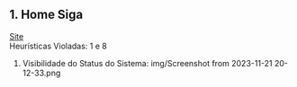 ## 1.  Home Siga
<a href="https://siga.cps.sp.gov.br/">Site</a>
<br>
Heurísticas Violadas: 1 e 8

1. Visibilidade do Status do Sistema:
img/Screenshot from 2023-11-21 20-12-33.png
